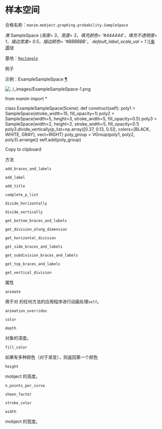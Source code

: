 # 样本空间

合格名称：`manim.mobject.graphing.probability.SampleSpace`

_类_ SampleSpace (_高度= 3_，_宽度= 3_，_填充颜色= '#444444'_，_填充不透明度= 1_，_描边宽度= 0.5_，_描边颜色= '#BBBBBB'_， _default_label_scale_val = 1_ )[\[来源\]](../_modules/manim/mobject/graphing/probability.html#SampleSpace)[#](#manim.mobject.graphing.probability.SampleSpace "此定义的固定链接")

基地：[`Rectangle`](manim.mobject.geometry.polygram.Rectangle.html#manim.mobject.geometry.polygram.Rectangle "manim.mobject.geometry.polygram.矩形")

例子

示例：ExampleSampleSpace [¶](#examplesamplespace)

![../_images/ExampleSampleSpace-1.png](../_images/ExampleSampleSpace-1.png)

from manim import \*

class ExampleSampleSpace(Scene):
def construct(self):
poly1 = SampleSpace(stroke_width=15, fill_opacity=1)
poly2 = SampleSpace(width=5, height=3, stroke_width=5, fill_opacity=0.5)
poly3 = SampleSpace(width=2, height=2, stroke_width=5, fill_opacity=0.1)
poly3.divide_vertically(p_list=np.array(\[0.37, 0.13, 0.5\]), colors=\[BLACK, WHITE, GRAY\], vect=RIGHT)
poly_group = VGroup(poly1, poly2, poly3).arrange()
self.add(poly_group)

Copy to clipboard

方法

`add_braces_and_labels`

`add_label`

`add_title`

`complete_p_list`

`divide_horizontally`

`divide_vertically`

`get_bottom_braces_and_labels`

`get_division_along_dimension`

`get_horizontal_division`

`get_side_braces_and_labels`

`get_subdivision_braces_and_labels`

`get_top_braces_and_labels`

`get_vertical_division`

属性

`animate`

用于对 的任何方法的应用程序进行动画处理`self`。

`animation_overrides`

`color`

`depth`

对象的深度。

`fill_color`

如果有多种颜色（对于渐变），则返回第一个颜色

`height`

mobject 的高度。

`n_points_per_curve`

`sheen_factor`

`stroke_color`

`width`

mobject 的宽度。
